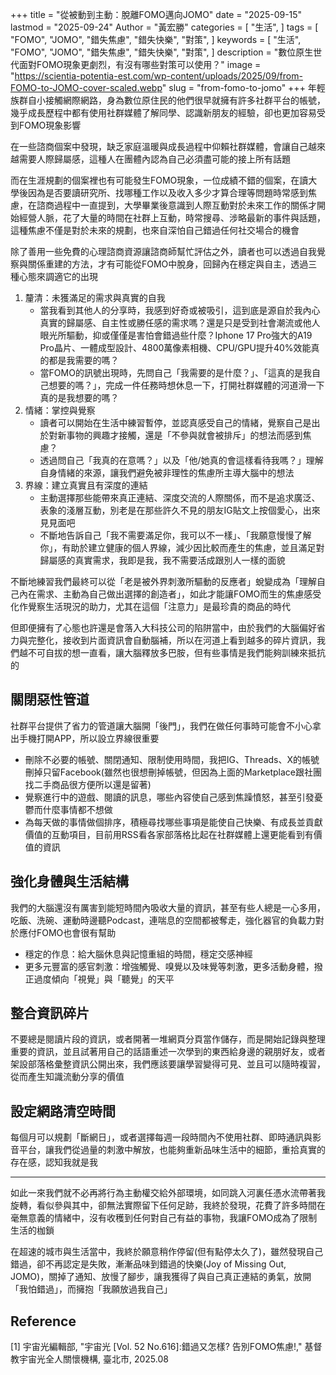 +++
title = "從被動到主動：脫離FOMO邁向JOMO"
date = "2025-09-15"
lastmod = "2025-09-24"
Author = "黃宏勝"
categories = [
  "生活",
]
tags = [
  "FOMO",
  "JOMO",
  "錯失焦慮",
  "錯失快樂",
  "對策",
]
keywords = [
  "生活",
  "FOMO",
  "JOMO",
  "錯失焦慮",
  "錯失快樂",
  "對策",
]
description = "數位原生世代面對FOMO現象更劇烈，有沒有哪些對策可以使用？"
image = "https://scientia-potentia-est.com/wp-content/uploads/2025/09/from-FOMO-to-JOMO-cover-scaled.webp"
slug = "from-fomo-to-jomo"
+++
年輕族群自小接觸網際網路，身為數位原住民的他們很早就擁有許多社群平台的帳號，幾乎成長歷程中都有使用社群媒體了解同學、認識新朋友的經驗，卻也更加容易受到FOMO現象影響

在一些諮商個案中發現，缺乏家庭溫暖與成長過程中仰賴社群媒體，會讓自己越來越需要人際歸屬感，這種人在團體內認為自己必須盡可能的接上所有話題

而在生涯規劃的個案裡也有可能發生FOMO現象，一位成績不錯的個案，在讀大學後因為是否要讀研究所、找哪種工作以及收入多少才算合理等問題時常感到焦慮，在諮商過程中一直提到，大學畢業後意識到人際互動對於未來工作的關係才開始經營人脈，花了大量的時間在社群上互動，時常搜尋、涉略最新的事件與話題，這種焦慮不僅是對於未來的規劃，也來自深怕自己錯過任何社交場合的機會

除了善用一些免費的心理諮商資源讓諮商師幫忙評估之外，讀者也可以透過自我覺察與關係重建的方法，才有可能從FOMO中脫身，回歸內在穩定與自主，透過三種心態來調適它的出現
1. 釐清：未獲滿足的需求與真實的自我
	- 當我看到其他人的分享時，我感到好奇或被吸引，這到底是源自於我內心真實的歸屬感、自主性或勝任感的需求嗎？還是只是受到社會潮流或他人眼光所驅動，抑或僅僅是害怕會錯過些什麼？Iphone 17 Pro強大的A19 Pro晶片、一體成型設計、4800萬像素相機、CPU/GPU提升40\%效能真的都是我需要的嗎？
	- 當FOMO的訊號出現時，先問自己「我需要的是什麼？」、「這真的是我自己想要的嗎？」，完成一件任務時想休息一下，打開社群媒體的河道滑一下真的是我想要的嗎？
2. 情緒：掌控與覺察
	- 讀者可以開始在生活中練習暫停，並認真感受自己的情緒，覺察自己是出於對新事物的興趣才接觸，還是「不參與就會被排斥」的想法而感到焦慮？
	- 透過問自己「我真的在意嗎？」以及「他/她真的會這樣看待我嗎？」理解自身情緒的來源，讓我們避免被非理性的焦慮所主導大腦中的想法
3. 界線：建立真實且有深度的連結
	- 主動選擇那些能帶來真正連結、深度交流的人際關係，而不是追求廣泛、表象的淺層互動，別老是在那些許久不見的朋友IG貼文上按個愛心，出來見見面吧
	- 不斷地告訴自己「我不需要滿足你，我可以不一樣」、「我願意慢慢了解你」，有助於建立健康的個人界線，減少因比較而產生的焦慮，並且滿足對歸屬感的真實需求，我即是我，我不需要活成跟別人一樣的面貌

不斷地練習我們最終可以從「老是被外界刺激所驅動的反應者」蛻變成為「理解自己內在需求、主動為自己做出選擇的創造者」，如此才能讓FOMO而生的焦慮感受化作覺察生活現況的助力，尤其在這個「注意力」是最珍貴的商品的時代

但即便擁有了心態也許還是會落入大科技公司的陷阱當中，由於我們的大腦偏好省力與完整化，接收到片面資訊會自動腦補，所以在河道上看到越多的碎片資訊，我們越不可自拔的想一直看，讓大腦釋放多巴胺，但有些事情是我們能夠訓練來抵抗的

## 關閉惡性管道

社群平台提供了省力的管道讓大腦開「後門」，我們在做任何事時可能會不小心拿出手機打開APP，所以設立界線很重要
- 刪除不必要的帳號、關閉通知、限制使用時間，我把IG、Threads、X的帳號刪掉只留Facebook(雖然也很想刪掉帳號，但因為上面的Marketplace跟社團找二手商品很方便所以還是留著)
- 覺察進行中的遊戲、閱讀的訊息，哪些內容使自己感到焦躁憤怒，甚至引發憂鬱而什麼事情都不想做
- 為每天做的事情做個排序，積極尋找哪些事項是能使自己快樂、有成長並貢獻價值的互動項目，目前用RSS看各家部落格比起在社群媒體上還更能看到有價值的資訊

## 強化身體與生活結構

我們的大腦還沒有厲害到能短時間內吸收大量的資訊，甚至有些人總是一心多用，吃飯、洗碗、運動時邊聽Podcast，連喘息的空間都被奪走，強化器官的負載力對於應付FOMO也會很有幫助
- 穩定的作息：給大腦休息與記憶重組的時間，穩定交感神經
- 更多元豐富的感官刺激：增強觸覺、嗅覺以及味覺等刺激，更多活動身體，撥正過度傾向「視覺」與「聽覺」的天平

## 整合資訊碎片

不要總是閱讀片段的資訊，或者開著一堆網頁分頁當作儲存，而是開始記錄與整理重要的資訊，並且試著用自己的話語重述一次學到的東西給身邊的親朋好友，或者架設部落格彙整資訊公開出來，我們應該要讓學習變得可見、並且可以隨時複習，從而產生知識流動分享的價值

## 設定網路清空時間

每個月可以規劃「斷網日」，或者選擇每週一段時間內不使用社群、即時通訊與影音平台，讓我們從過量的刺激中解放，也能夠重新品味生活中的細節，重拾真實的存在感，認知我就是我

---

如此一來我們就不必再將行為主動權交給外部環境，如同跳入河裏任憑水流帶著我旋轉，看似參與其中，卻無法實際留下任何足跡，我終於發現，花費了許多時間在毫無意義的情緒中，沒有收穫到任何對自己有益的事物，我讓FOMO成為了限制生活的枷鎖

在超速的城市與生活當中，我終於願意稍作停留(但有點停太久了)，雖然發現自己錯過，卻不再認定是失敗，漸漸品味到錯過的快樂(Joy of Missing Out, JOMO)，關掉了通知、放慢了腳步，讓我獲得了與自己真正連結的勇氣，放開「我怕錯過」，而擁抱「我願放過我自己」

## Reference
[1] 宇宙光編輯部, "宇宙光 [Vol. 52 No.616]:錯過又怎樣? 告別FOMO焦慮!," 基督教宇宙光全人關懷機構, 臺北市, 2025.08
